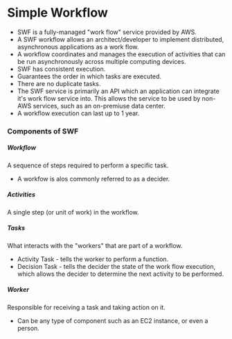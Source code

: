 # Simple Workflow

- SWF is a fully-managed "work flow" service provided by AWS.
- A SWF workflow allows an architect/developer to implement distributed,
  asynchronous applications as a work flow.
- A workflow coordinates and manages the execution of activities that can be run
  asynchronously across multiple computing devices.
- SWF has consistent execution.
- Guarantees the order in which tasks are executed.
- There are no duplicate tasks.
- The SWF service is primarily an API which an application can integrate it's
  work flow service into. This allows the service to be used by non-AWS
  services, such as an on-premiuse data center.
- A workflow execution can last up to 1 year.

### Components of SWF

##### Workflow

A sequence of steps required to perform a specific task.
- A workfow is alos commonly referred to as a decider.

##### Activities

A single step (or unit of work) in the workflow.

##### Tasks

What interacts with the "workers" that are part of a workflow.

- Activity Task - tells the worker to perform a function.
- Decision Task - tells the decider the state of the work flow execution, which
  allows the decider to determine the next activity to be performed.

##### Worker

Responsible for receiving a task and taking action on it.
- Can be any type of component such as an EC2 instance, or even a person.
